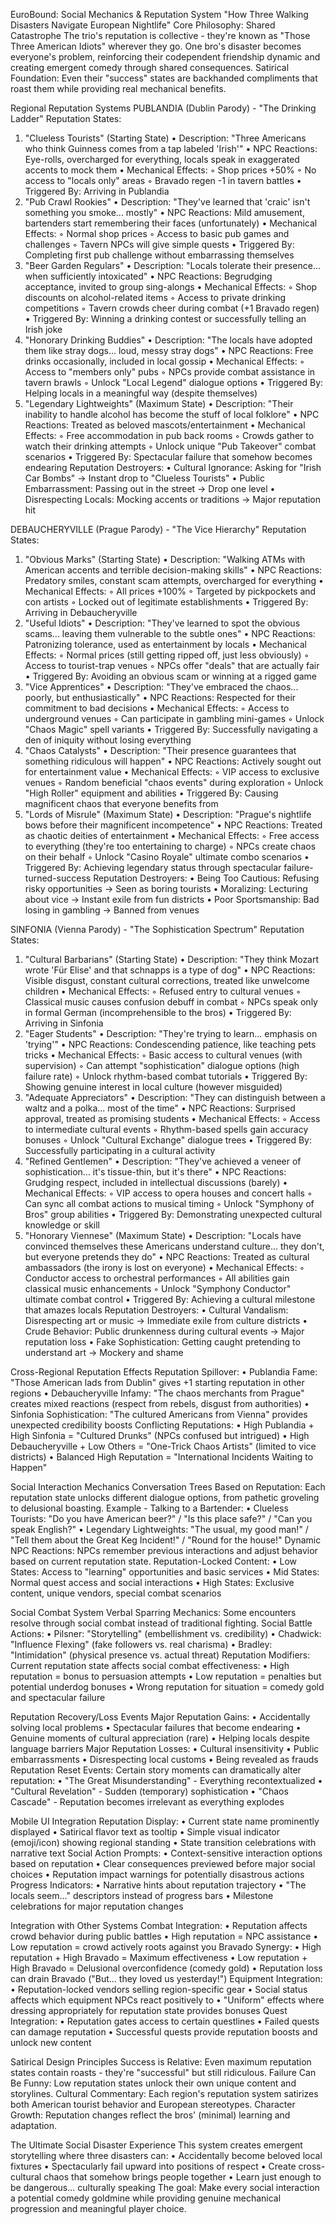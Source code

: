 EuroBound: Social Mechanics & Reputation System
"How Three Walking Disasters Navigate European Nightlife"
Core Philosophy: Shared Catastrophe
The trio's reputation is collective - they're known as "Those Three American Idiots" wherever they go. One bro's disaster becomes everyone's problem, reinforcing their codependent friendship dynamic and creating emergent comedy through shared consequences.
Satirical Foundation: Even their "success" states are backhanded compliments that roast them while providing real mechanical benefits.

Regional Reputation Systems
PUBLANDIA (Dublin Parody) - "The Drinking Ladder"
Reputation States:
1. "Clueless Tourists" (Starting State)
    • Description: "Three Americans who think Guinness comes from a tap labeled 'Irish'" 
    • NPC Reactions: Eye-rolls, overcharged for everything, locals speak in exaggerated accents to mock them 
    • Mechanical Effects: 
        ◦ Shop prices +50% 
        ◦ No access to "locals only" areas 
        ◦ Bravado regen -1 in tavern battles 
    • Triggered By: Arriving in Publandia 
2. "Pub Crawl Rookies"
    • Description: "They've learned that 'craic' isn't something you smoke... mostly" 
    • NPC Reactions: Mild amusement, bartenders start remembering their faces (unfortunately) 
    • Mechanical Effects: 
        ◦ Normal shop prices 
        ◦ Access to basic pub games and challenges 
        ◦ Tavern NPCs will give simple quests 
    • Triggered By: Completing first pub challenge without embarrassing themselves 
3. "Beer Garden Regulars"
    • Description: "Locals tolerate their presence... when sufficiently intoxicated" 
    • NPC Reactions: Begrudging acceptance, invited to group sing-alongs 
    • Mechanical Effects: 
        ◦ Shop discounts on alcohol-related items 
        ◦ Access to private drinking competitions 
        ◦ Tavern crowds cheer during combat (+1 Bravado regen) 
    • Triggered By: Winning a drinking contest or successfully telling an Irish joke 
4. "Honorary Drinking Buddies"
    • Description: "The locals have adopted them like stray dogs... loud, messy stray dogs" 
    • NPC Reactions: Free drinks occasionally, included in local gossip 
    • Mechanical Effects: 
        ◦ Access to "members only" pubs 
        ◦ NPCs provide combat assistance in tavern brawls 
        ◦ Unlock "Local Legend" dialogue options 
    • Triggered By: Helping locals in a meaningful way (despite themselves) 
5. "Legendary Lightweights" (Maximum State)
    • Description: "Their inability to handle alcohol has become the stuff of local folklore" 
    • NPC Reactions: Treated as beloved mascots/entertainment 
    • Mechanical Effects: 
        ◦ Free accommodation in pub back rooms 
        ◦ Crowds gather to watch their drinking attempts 
        ◦ Unlock unique "Pub Takeover" combat scenarios 
    • Triggered By: Spectacular failure that somehow becomes endearing 
Reputation Destroyers:
    • Cultural Ignorance: Asking for "Irish Car Bombs" → Instant drop to "Clueless Tourists" 
    • Public Embarrassment: Passing out in the street → Drop one level 
    • Disrespecting Locals: Mocking accents or traditions → Major reputation hit 

DEBAUCHERYVILLE (Prague Parody) - "The Vice Hierarchy"
Reputation States:
1. "Obvious Marks" (Starting State)
    • Description: "Walking ATMs with American accents and terrible decision-making skills" 
    • NPC Reactions: Predatory smiles, constant scam attempts, overcharged for everything 
    • Mechanical Effects: 
        ◦ All prices +100% 
        ◦ Targeted by pickpockets and con artists 
        ◦ Locked out of legitimate establishments 
    • Triggered By: Arriving in Debaucheryville 
2. "Useful Idiots"
    • Description: "They've learned to spot the obvious scams... leaving them vulnerable to the subtle ones" 
    • NPC Reactions: Patronizing tolerance, used as entertainment by locals 
    • Mechanical Effects: 
        ◦ Normal prices (still getting ripped off, just less obviously) 
        ◦ Access to tourist-trap venues 
        ◦ NPCs offer "deals" that are actually fair 
    • Triggered By: Avoiding an obvious scam or winning at a rigged game 
3. "Vice Apprentices"
    • Description: "They've embraced the chaos... poorly, but enthusiastically" 
    • NPC Reactions: Respected for their commitment to bad decisions 
    • Mechanical Effects: 
        ◦ Access to underground venues 
        ◦ Can participate in gambling mini-games 
        ◦ Unlock "Chaos Magic" spell variants 
    • Triggered By: Successfully navigating a den of iniquity without losing everything 
4. "Chaos Catalysts"
    • Description: "Their presence guarantees that something ridiculous will happen" 
    • NPC Reactions: Actively sought out for entertainment value 
    • Mechanical Effects: 
        ◦ VIP access to exclusive venues 
        ◦ Random beneficial "chaos events" during exploration 
        ◦ Unlock "High Roller" equipment and abilities 
    • Triggered By: Causing magnificent chaos that everyone benefits from 
5. "Lords of Misrule" (Maximum State)
    • Description: "Prague's nightlife bows before their magnificent incompetence" 
    • NPC Reactions: Treated as chaotic deities of entertainment 
    • Mechanical Effects: 
        ◦ Free access to everything (they're too entertaining to charge) 
        ◦ NPCs create chaos on their behalf 
        ◦ Unlock "Casino Royale" ultimate combo scenarios 
    • Triggered By: Achieving legendary status through spectacular failure-turned-success 
Reputation Destroyers:
    • Being Too Cautious: Refusing risky opportunities → Seen as boring tourists 
    • Moralizing: Lecturing about vice → Instant exile from fun districts 
    • Poor Sportsmanship: Bad losing in gambling → Banned from venues 

SINFONIA (Vienna Parody) - "The Sophistication Spectrum"
Reputation States:
1. "Cultural Barbarians" (Starting State)
    • Description: "They think Mozart wrote 'Für Elise' and that schnapps is a type of dog" 
    • NPC Reactions: Visible disgust, constant cultural corrections, treated like unwelcome children 
    • Mechanical Effects: 
        ◦ Refused entry to cultural venues 
        ◦ Classical music causes confusion debuff in combat 
        ◦ NPCs speak only in formal German (incomprehensible to the bros) 
    • Triggered By: Arriving in Sinfonia 
2. "Eager Students"
    • Description: "They're trying to learn... emphasis on 'trying'" 
    • NPC Reactions: Condescending patience, like teaching pets tricks 
    • Mechanical Effects: 
        ◦ Basic access to cultural venues (with supervision) 
        ◦ Can attempt "sophistication" dialogue options (high failure rate) 
        ◦ Unlock rhythm-based combat tutorials 
    • Triggered By: Showing genuine interest in local culture (however misguided) 
3. "Adequate Appreciators"
    • Description: "They can distinguish between a waltz and a polka... most of the time" 
    • NPC Reactions: Surprised approval, treated as promising students 
    • Mechanical Effects: 
        ◦ Access to intermediate cultural events 
        ◦ Rhythm-based spells gain accuracy bonuses 
        ◦ Unlock "Cultural Exchange" dialogue trees 
    • Triggered By: Successfully participating in a cultural activity 
4. "Refined Gentlemen"
    • Description: "They've achieved a veneer of sophistication... it's tissue-thin, but it's there" 
    • NPC Reactions: Grudging respect, included in intellectual discussions (barely) 
    • Mechanical Effects: 
        ◦ VIP access to opera houses and concert halls 
        ◦ Can sync all combat actions to musical timing 
        ◦ Unlock "Symphony of Bros" group abilities 
    • Triggered By: Demonstrating unexpected cultural knowledge or skill 
5. "Honorary Viennese" (Maximum State)
    • Description: "Locals have convinced themselves these Americans understand culture... they don't, but everyone pretends they do" 
    • NPC Reactions: Treated as cultural ambassadors (the irony is lost on everyone) 
    • Mechanical Effects: 
        ◦ Conductor access to orchestral performances 
        ◦ All abilities gain classical music enhancements 
        ◦ Unlock "Symphony Conductor" ultimate combat control 
    • Triggered By: Achieving a cultural milestone that amazes locals 
Reputation Destroyers:
    • Cultural Vandalism: Disrespecting art or music → Immediate exile from culture districts 
    • Crude Behavior: Public drunkenness during cultural events → Major reputation loss 
    • Fake Sophistication: Getting caught pretending to understand art → Mockery and shame 

Cross-Regional Reputation Effects
Reputation Spillover:
    • Publandia Fame: "Those American lads from Dublin" gives +1 starting reputation in other regions 
    • Debaucheryville Infamy: "The chaos merchants from Prague" creates mixed reactions (respect from rebels, disgust from authorities) 
    • Sinfonia Sophistication: "The cultured Americans from Vienna" provides unexpected credibility boosts 
Conflicting Reputations:
    • High Publandia + High Sinfonia = "Cultured Drunks" (NPCs confused but intrigued) 
    • High Debaucheryville + Low Others = "One-Trick Chaos Artists" (limited to vice districts) 
    • Balanced High Reputation = "International Incidents Waiting to Happen" 

Social Interaction Mechanics
Conversation Trees Based on Reputation:
Each reputation state unlocks different dialogue options, from pathetic groveling to delusional boasting.
Example - Talking to a Bartender:
    • Clueless Tourists: "Do you have American beer?" / "Is this place safe?" / "Can you speak English?" 
    • Legendary Lightweights: "The usual, my good man!" / "Tell them about the Great Keg Incident!" / "Round for the house!" 
Dynamic NPC Reactions:
NPCs remember previous interactions and adjust behavior based on current reputation state.
Reputation-Locked Content:
    • Low States: Access to "learning" opportunities and basic services 
    • Mid States: Normal quest access and social interactions 
    • High States: Exclusive content, unique vendors, special combat scenarios 

Social Combat System
Verbal Sparring Mechanics:
Some encounters resolve through social combat instead of traditional fighting.
Social Battle Actions:
    • Pilsner: "Storytelling" (embellishment vs. credibility) 
    • Chadwick: "Influence Flexing" (fake followers vs. real charisma) 
    • Bradley: "Intimidation" (physical presence vs. actual threat) 
Reputation Modifiers:
Current reputation state affects social combat effectiveness:
    • High reputation = bonus to persuasion attempts 
    • Low reputation = penalties but potential underdog bonuses 
    • Wrong reputation for situation = comedy gold and spectacular failure 

Reputation Recovery/Loss Events
Major Reputation Gains:
    • Accidentally solving local problems 
    • Spectacular failures that become endearing 
    • Genuine moments of cultural appreciation (rare) 
    • Helping locals despite language barriers 
Major Reputation Losses:
    • Cultural insensitivity 
    • Public embarrassments 
    • Disrespecting local customs 
    • Being revealed as frauds 
Reputation Reset Events:
Certain story moments can dramatically alter reputation:
    • "The Great Misunderstanding" - Everything recontextualized 
    • "Cultural Revelation" - Sudden (temporary) sophistication 
    • "Chaos Cascade" - Reputation becomes irrelevant as everything explodes 

Mobile UI Integration
Reputation Display:
    • Current state name prominently displayed 
    • Satirical flavor text as tooltip 
    • Simple visual indicator (emoji/icon) showing regional standing 
    • State transition celebrations with narrative text 
Social Action Prompts:
    • Context-sensitive interaction options based on reputation 
    • Clear consequences previewed before major social choices 
    • Reputation impact warnings for potentially disastrous actions 
Progress Indicators:
    • Narrative hints about reputation trajectory 
    • "The locals seem..." descriptors instead of progress bars 
    • Milestone celebrations for major reputation changes 

Integration with Other Systems
Combat Integration:
    • Reputation affects crowd behavior during public battles 
    • High reputation = NPC assistance 
    • Low reputation = crowd actively roots against you 
Bravado Synergy:
    • High reputation + High Bravado = Maximum effectiveness 
    • Low reputation + High Bravado = Delusional overconfidence (comedy gold) 
    • Reputation loss can drain Bravado ("But... they loved us yesterday!") 
Equipment Integration:
    • Reputation-locked vendors selling region-specific gear 
    • Social status affects which equipment NPCs react positively to 
    • "Uniform" effects where dressing appropriately for reputation state provides bonuses 
Quest Integration:
    • Reputation gates access to certain questlines 
    • Failed quests can damage reputation 
    • Successful quests provide reputation boosts and unlock new content 

Satirical Design Principles
Success is Relative:
Even maximum reputation states contain roasts - they're "successful" but still ridiculous.
Failure Can Be Funny:
Low reputation states unlock their own unique content and storylines.
Cultural Commentary:
Each region's reputation system satirizes both American tourist behavior and European stereotypes.
Character Growth:
Reputation changes reflect the bros' (minimal) learning and adaptation.

The Ultimate Social Disaster Experience
This system creates emergent storytelling where three disasters can:
    • Accidentally become beloved local fixtures 
    • Spectacularly fail upward into positions of respect 
    • Create cross-cultural chaos that somehow brings people together 
    • Learn just enough to be dangerous... culturally speaking 
The goal: Make every social interaction a potential comedy goldmine while providing genuine mechanical progression and meaningful player choice.
